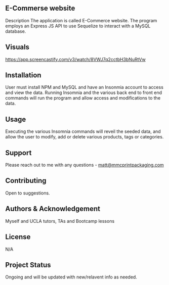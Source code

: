 ## E-Commerse website
Description
The application is called E-Commerce website. The program employs an Express JS API to use Sequelize to interact with a MySQL database.

## Visuals
https://app.screencastify.com/v3/watch/8VWJ7q2cctbH3bNuRtVw



## Installation
User must install NPM and MySQL and have an Insonmia account to access and view the data. Running Insomnia and the various back end to front end commands will run the program and allow access and modifications to the data.

## Usage
Executing the various Insomnia commands will reveil the seeded data, and allow the user to modify, add or delete various products, tags or categories.

## Support
Please reach out to me with any questions - matt@mmcprintpackaging.com

## Contributing
Open to suggestions.

## Authors & Acknowledgement
Myself and UCLA tutors, TAs and Bootcamp lessons

## License
N/A

## Project Status
Ongoing and will be updated with new/relavent info as needed.